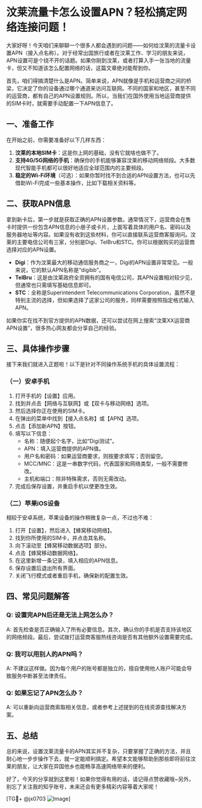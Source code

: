 # 汶莱流量卡怎么设置APN？轻松搞定网络连接问题！

大家好呀！今天咱们来聊聊一个很多人都会遇到的问题——如何给汶莱的流量卡设置APN（接入点名称）。对于经常出国旅行或者在汶莱工作、学习的朋友来说，APN设置可是个绕不开的话题。如果你刚到汶莱，或者打算入手一张当地的流量卡，但又不知道该怎么配置网络的话，这篇文章绝对能帮到你。

首先，咱们得搞清楚什么是APN。简单来说，APN就像是手机和运营商之间的桥梁，它决定了你的设备通过哪个通道来访问互联网。不同的国家和地区，甚至不同的运营商，都有自己的APN设置规则。所以，当我们在国外使用当地运营商提供的SIM卡时，就需要手动配置一下APN信息了。

## 一、准备工作

在开始之前，你需要准备好以下几样东西：

1. **汶莱的本地SIM卡**：这是你上网的基础，没有它就啥也做不了。
2. **支持4G/5G网络的手机**：确保你的手机能够兼容汶莱的移动网络频段。大多数现代智能手机都可以很好地适应全球范围内的主要频段。
3. **稳定的Wi-Fi环境**（可选）：如果你暂时找不到合适的APN设置方法，也可以先借助Wi-Fi完成一些基本操作，比如下载相关资料等。

## 二、获取APN信息

拿到新卡后，第一步就是获取正确的APN设置参数。通常情况下，运营商会在售卡时提供一份包含APN信息的小册子或卡片，上面写着具体的用户名、密码以及服务器地址等内容。如果没有收到这些材料，你可以直接联系运营商客服询问。汶莱的主要电信公司有三家，分别是Digi、TelBru和STC。你可以根据购买的运营商选择对应的APN设置。

- **Digi**：作为汶莱最大的移动通信服务商之一，Digi的APN设置非常常见。一般来说，它的默认APN名称是“digibb”。
- **TelBru**：这是由汶莱政府全资拥有的国有电信公司，其APN设置相对较少见，但通常也只需填写基础信息即可。
- **STC**：全称是Superintendent Telecommunications Corporation，虽然不是特别主流的选择，但如果选择了这家公司的服务，同样需要按照指定格式输入APN。

如果你实在找不到官方提供的APN数据，还可以尝试在网上搜索“汶莱XX运营商APN设置”，很多热心网友都会分享自己的经验。

## 三、具体操作步骤

接下来我们就进入正题啦！以下是针对不同操作系统手机的具体设置流程：

### （一）安卓手机

1. 打开手机的【设置】应用。
2. 找到并点击【网络与互联网】或【双卡与移动网络】选项。
3. 然后选择你正在使用的SIM卡。
4. 在弹出的菜单中找到【接入点名称】或【APN】选项。
5. 点击【添加新APN】按钮。
6. 填写以下信息：
   - 名称：随便起个名字，比如“Digi测试”。
   - APN：填入运营商提供的APN值。
   - 用户名和密码：如果运营商要求，则按要求填写；否则留空。
   - MCC/MNC：这是一串数字代码，代表国家和网络类型，一般不需要修改。
   - 主机和端口：除非特殊需求，否则无需改动。
7. 完成后保存设置，并重启手机以使更改生效。

### （二）苹果iOS设备

相较于安卓系统，苹果设备的操作稍微复杂一点，不过也不难：

1. 打开【设置】，然后进入【蜂窝移动网络】。
2. 找到你所使用的SIM卡，并点击其名称。
3. 向下滚动至【蜂窝移动数据选项】部分。
4. 点击【蜂窝移动数据网络】。
5. 在这里新增一条记录，填入相应的APN信息。
6. 保存设置后退出所有界面。
7. 关闭飞行模式或者重启手机，确保新的配置生效。

## 四、常见问题解答

### Q: 设置完APN后还是无法上网怎么办？

A: 首先检查是否正确输入了所有必要信息。其次，确认你的手机是否支持该地区的网络频段。最后，尝试拨打运营商客服热线咨询是否有其他额外设置需要完成。

### Q: 我可以用别人的APN吗？

A: 不建议这样做。因为每个用户的账号都是独立的，擅自使用他人账户可能会导致服务中断甚至法律责任。

### Q: 如果忘记了APN怎么办？

A: 可以重新向运营商索取相关信息，或者参考上述提到的在线资源查找解决方案。

## 五、总结

总的来说，设置汶莱流量卡的APN其实并不复杂，只要掌握了正确的方法，并且耐心地一步步操作下去，就一定能顺利搞定。希望本文能够帮助到那些即将前往汶莱的朋友，让大家在异国他乡也能畅享高速网络带来的便利。

好了，今天的分享就到这里啦！如果你觉得有用的话，请记得点赞收藏哦~另外，别忘了关注我的知乎账号，未来还会有更多精彩内容等着大家呢！

[TG💪+ @jx0703 ![Image](https://github.com/user-attachments/assets/dbca1d08-cadb-493c-b0ec-ad6f7a83f270)]
